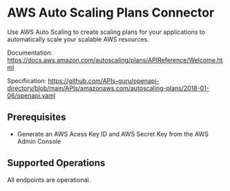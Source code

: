 # AWS Auto Scaling Plans Connector
Use AWS Auto Scaling to create scaling plans for your applications to automatically scale your scalable AWS resources.

Documentation: https://docs.aws.amazon.com/autoscaling/plans/APIReference/Welcome.html

Specification: https://github.com/APIs-guru/openapi-directory/blob/main/APIs/amazonaws.com/autoscaling-plans/2018-01-06/openapi.yaml

## Prerequisites

+ Generate an AWS Acess Key ID and AWS Secret Key from the AWS Admin Console

## Supported Operations
All endpoints are operational.